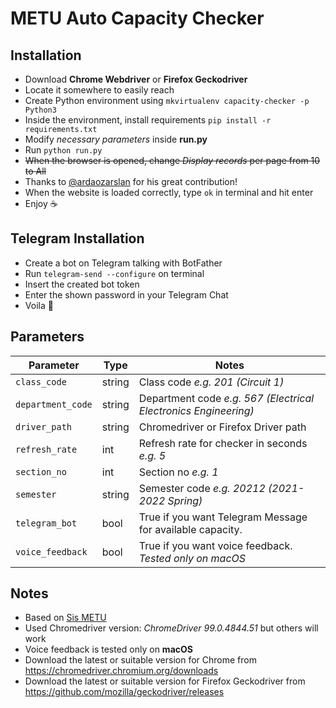 # METU Auto Capacity Checker

## Installation

- Download **Chrome Webdriver** or **Firefox Geckodriver**
- Locate it somewhere to easily reach
- Create Python environment using ```mkvirtualenv capacity-checker -p Python3```
- Inside the environment, install requirements ```pip install -r requirements.txt```
- Modify _necessary parameters_ inside **run.py**
- Run ```python run.py```
- ~~When the browser is opened, change _Display records_ per page from 10 to All~~
- Thanks to [@ardaozarslan](https://github.com/ardaozarslan) for his great contribution!
- When the website is loaded correctly, type ```ok``` in terminal and hit enter
- Enjoy ☕️

## Telegram Installation

- Create a bot on Telegram talking with BotFather
- Run ```telegram-send --configure``` on terminal
- Insert the created bot token
- Enter the shown password in your Telegram Chat
- Voila 🎉

## Parameters

| Parameter             | Type   | Notes                                                           |
|-----------------------|--------|-----------------------------------------------------------------|
| ```class_code```      | string | Class code  _e.g. 201 (Circuit 1)_                              |
| ```department_code``` | string | Department code _e.g. 567 (Electrical Electronics Engineering)_ |
| ```driver_path```     | string | Chromedriver or Firefox Driver path                             |
| ```refresh_rate```    | int    | Refresh rate for checker in seconds _e.g. 5_                    |
| ```section_no```      | int    | Section no _e.g. 1_                                             |
| ```semester```        | string | Semester code _e.g. 20212 (2021-2022 Spring)_                   |
| ```telegram_bot```    | bool   | True if you want Telegram Message for available capacity.       |
| ```voice_feedback```  | bool   | True if you want voice feedback. _Tested only on macOS_         |

## Notes

- Based on [Sis METU](http://sis.metu.edu.tr/)
- Used Chromedriver version: _ChromeDriver 99.0.4844.51_ but others will work
- Voice feedback is tested only on **macOS**
- Download the latest or suitable version for Chrome from https://chromedriver.chromium.org/downloads
- Download the latest or suitable version for Firefox Geckodriver from https://github.com/mozilla/geckodriver/releases
